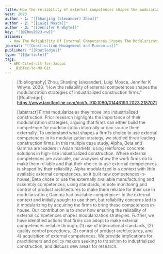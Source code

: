 ```yaml
---
title: How the reliability of external competences shapes the modularization strategies of industrialized construction firms
year: 2023
author - 1: "[[Shanjing (alexander) Zhou]]"
author - 2: "[[Luigi Mosca]]"
author - 3: "[[Jennifer K Whyte]]"
key: "[[@Zhou2023-nw]]"
aliases:
  - How The Reliability Of External Competences Shapes The Modularization Strategies Of Industrialized Construction Firms
journal: "[[Construction Management and Economics]]"
publisher: "[[Routledge]]"
type: "[[@article]]"
tags:
  - AEC-Cited-Lit-for-Jacqui
  - _BibTex-to-MD-Git
---
```


> [!bibliography]
> Zhou, Shanjing (alexander), Luigi Mosca, Jennifer K Whyte. 2023. “How the reliability of external competences shapes the modularization strategies of industrialized construction firms.” [[Routledge]]. https://www.tandfonline.com/doi/full/10.1080/01446193.2023.2187071

> [!abstract]
> Firms modularize as they move into industrialized construction. Prior research highlights the importance of their modularization strategies, arguing that firms can either build the competence for modularization internally or can source them externally. To understand what shapes a firm?s choice to use external competences in its modularization strategy, we studied three leading construction firms. In this multiple case study, Alpha, Beta and Gamma are leaders in Asian markets, using reinforced concrete solutions in high-rise industrialized construction. Where external competences are available, our analyses show the work firms do to make them reliable and that their choice to use external competences is shaped by their reliability. Alpha modularized in a context with little available external competences, so it built new competences in-house; Beta chose to use the externally available manufacturing and assembly competences, using standards, remote monitoring and control of product architectures to make them reliable for their use in modularization; Gamma had available competences in the external context and initially sought to use them, but reliability concerns led to it modularizing by acquiring the firms to bring these competences in-house. Our contribution is to show how ensuring the reliability of external competences shapes modularization strategies. Further, we have identified actions that firms can adopt to make external competences reliable through: (1) use of international standards, (2) quality control procedures, (3) control of product architectures, and 4) acquisition of external competences. We provide implications for practitioners and policy makers seeking to transition to industrialized construction; and discuss new areas for research.